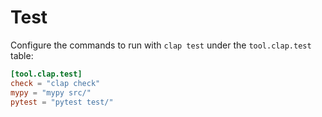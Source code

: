 # Test

Configure the commands to run with `clap test` under the `tool.clap.test` table:

```toml
[tool.clap.test]
check = "clap check"
mypy = "mypy src/"
pytest = "pytest test/"
```